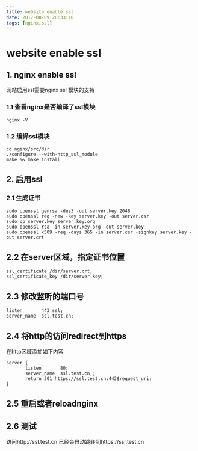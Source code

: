 ```yaml
---
title: website enable ssl
date: 2017-08-09 20:33:10
tags: [nginx,ssl]
---
```


# website enable ssl

## 1. nginx enable ssl
网站启用ssl需要nginx ssl 模块的支持
### 1.1 查看nginx是否编译了ssl模块
```
nginx -V
```
### 1.2 编译ssl模块
```
cd nginx/src/dir
./configure --with-http_ssl_module
make && make install
```

## 2. 启用ssl
### 2.1 生成证书
```
sudo openssl genrsa -des3 -out server.key 2048
sudo openssl req -new -key server.key -out server.csr
sudo cp server.key server.key.org
sudo openssl rsa -in server.key.org -out server.key
sudo openssl x509 -req -days 365 -in server.csr -signkey server.key -out server.crt
```

## 2.2 在server区域，指定证书位置
``` 
ssl_certificate /dir/server.crt;
ssl_certificate_key /dir/server.key;
```
## 2.3 修改监听的端口号
```
listen       443 ssl; 
server_name  ssl.test.cn; 
```

## 2.4 将http的访问redirect到https
在http区域添加如下内容
```
server {
       listen       80;
       server_name  ssl.test.cn;;
       return 301 https://ssl.test.cn:443$request_uri;
}
```

## 2.5 重启或者reloadnginx

## 2.6 测试
访问http://ssl.test.cn
已经会自动跳转到https://ssl.test.cn
